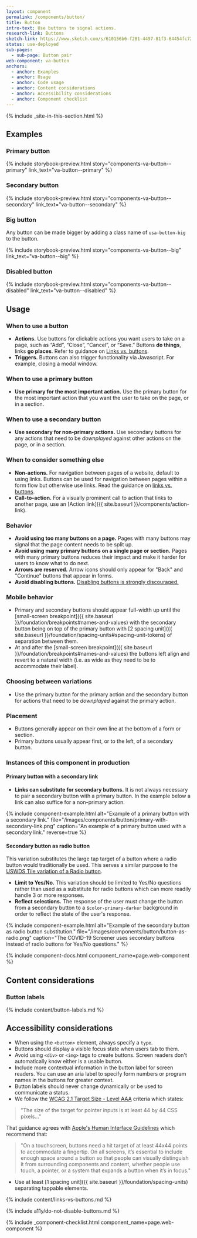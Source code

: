 ```yaml
---
layout: component
permalink: /components/button/
title: Button
intro-text: Use buttons to signal actions.
research-link: Buttons
sketch-link: https://www.sketch.com/s/610156b6-f281-4497-81f3-64454fc72156/p/5317C603-D6BD-4AFF-84E6-151F7A197B91
status: use-deployed
sub-pages:
  - sub-page: Button pair
web-component: va-button
anchors:
  - anchor: Examples
  - anchor: Usage
  - anchor: Code usage
  - anchor: Content considerations
  - anchor: Accessibility considerations
  - anchor: Component checklist
---
```


{% include _site-in-this-section.html %}

## Examples

### Primary button

{% include storybook-preview.html story="components-va-button--primary" link_text="va-button--primary" %}

### Secondary button

{% include storybook-preview.html story="components-va-button--secondary" link_text="va-button--secondary" %}

### Big button

Any button can be made bigger by adding a class name of `usa-button-big` to the button.

{% include storybook-preview.html story="components-va-button--big" link_text="va-button--big" %}

### Disabled button

{% include storybook-preview.html story="components-va-button--disabled" link_text="va-button--disabled" %}

## Usage

### When to use a button

* **Actions.** Use buttons for clickable actions you want users to take on a page, such as “Add”, “Close”, “Cancel”, or “Save.” Buttons **do things**, links **go places**. Refer to guidance on [Links vs. buttons](#links-vs-buttons).
* **Triggers.** Buttons can also trigger functionality via Javascript. For example, closing a modal window. 

### When to use a primary button

* **Use primary for the most important action.** Use the primary button for the most important action that you want the user to take on the page, or in a section. 

### When to use a secondary button

* **Use secondary for non-primary actions.** Use secondary buttons for any actions that need to be _downplayed_ against other actions on the page, or in a section.

### When to consider something else

* **Non-actions.** For navigation between pages of a website, default to using links. Buttons can be used for navigation between pages within a form flow but otherwise use links. Read the guidance on [links vs. buttons](#links-vs-buttons).
* **Call-to-action.** For a visually prominent call to action that links to another page, use an [Action link]({{ site.baseurl }}/components/action-link).

### Behavior

* **Avoid using too many buttons on a page.** Pages with many buttons may signal that the page content needs to be split up.
* **Avoid using many primary buttons on a single page or section.** Pages with many primary buttons reduces their impact and make it harder for users to know what to do next.
* **Arrows are reserved.** Arrow icons should only appear for "Back" and "Continue" buttons that appear in forms.
* **Avoid disabling buttons.** [Disabling buttons is strongly discouraged.](#do-not-disable-buttons)

### Mobile behavior

* Primary and secondary buttons should appear full-width up until the [small-screen breakpoint]({{ site.baseurl }}/foundation/breakpoints#names-and-values) with the secondary button being on top of the primary button with [2 spacing unit]({{ site.baseurl }}/foundation/spacing-units#spacing-unit-tokens) of separation between them.
* At and after the [small-screen breakpoint]({{ site.baseurl }}/foundation/breakpoints#names-and-values) the buttons left align and revert to a natural width (i.e. as wide as they need to be to accommodate their label). 

### Choosing between variations

* Use the primary button for the primary action and the secondary button for actions that need to be _downplayed_ against the primary action.

### Placement

* Buttons generally appear on their own line at the bottom of a form or section.
* Primary buttons usually appear first, or to the left, of a secondary button.

### Instances of this component in production

#### Primary button with a secondary link

* **Links can substitute for secondary buttons.** It is not always necessary to pair a secondary button with a primary button. In the example below a link can also suffice for a non-primary action.

{% include component-example.html alt="Example of a primary button with a secondary link." file="/images/components/button/primary-with-secondary-link.png" caption="An example of a primary button used with a secondary link." reverse=true %}


#### Secondary button as radio button

This variation substitutes the large tap target of a button where a radio button would traditionally be used. This serves a similar purpose to the [USWDS Tile variation of a Radio button](https://designsystem.digital.gov/components/radio-buttons/). 

* **Limit to Yes/No.** This variation should be limited to Yes/No questions rather than used as a substitute for radio buttons which can more readily handle 3 or more responses.
* **Reflect selections.** The response of the user must change the button from a secondary button to a ```$color-primary-darker``` background in order to reflect the state of the user's response.

{% include component-example.html alt="Example of the secondary button as radio button substitution." file="/images/components/button/button-as-radio.png" caption="The COVID-19 Screener uses secondary buttons instead of radio buttons for Yes/No questions." %}

{% include component-docs.html component_name=page.web-component %}

## Content considerations

### Button labels

{% include content/button-labels.md %}

## Accessibility considerations

* When using the `<button>` element, always specify a `type`.
* Buttons should display a visible focus state when users tab to them.
* Avoid using `<div>` or `<img>` tags to create buttons. Screen readers don't automatically know either is a usable button.
* Include more contextual information in the button label for screen readers. You can use an aria label to specify form numbers or program names in the buttons for greater context. 
* Button labels should never change dynamically or be used to communicate a status.
* We follow the [WCAG 2.1 Target Size - Level AAA](https://www.w3.org/WAI/WCAG21/quickref/#target-size) criteria which states:
> "The size of the target for pointer inputs is at least 44 by 44 CSS pixels..."

That guidance agrees with [Apple's Human Interface Guidelines](https://developer.apple.com/design/human-interface-guidelines/components/menus-and-actions/buttons) which recommend that:
> "On a touchscreen, buttons need a hit target of at least 44x44 points to accommodate a fingertip. On all screens, it’s essential to include enough space around a button so that people can visually distinguish it from surrounding components and content, whether people use touch, a pointer, or a system that expands a button when it’s in focus."

* Use at least [1 spacing unit]({{ site.baseurl }}/foundation/spacing-units) separating tappable elements. 

{% include content/links-vs-buttons.md %}

{% include a11y/do-not-disable-buttons.md %}

{% include _component-checklist.html component_name=page.web-component %}